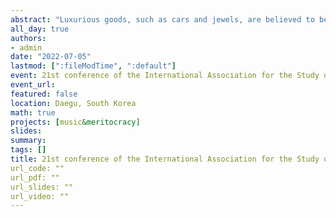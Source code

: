 ```yaml
---
abstract: "Luxurious goods, such as cars and jewels, are believed to be the main indicators of status in popular music (Primack et al., 2011). Knowing how music portrays status is crucial to understand the cultural references readily available to individuals to define their social position (Shevy, 2008). Previous literature on this topic has focused on rap and US charts (e.g., Burkhalter & Thornton, 2014). However, such choices limit our understanding of how representations of status might vary across genres and national audiences. To address this issue, a content analysis of the 200 most streamed songs on Spotify between 2016 and 2019 in six countries (US, UK, Netherlands, New Zealand, Australia, and Canada; N = 4117) was conducted. Results showed that status was prevalently defined by luxurious goods in rap, but also in pop and rock. Yet, status was not only a matter of luxury. The objectification of women’s bodies and the showing of connections with famous people were other important ways to mark one’s high status. Finally, US, Canada, and UK were the countries with the strongest presence of such representations. Differences in theme prevalence were further noticed across countries. Reflections about the multifaceted representations of status in music are discussed."
all_day: true
authors:
- admin
date: "2022-07-05"
lastmod: [":fileModTime", ":default"]
event: 21st conference of the International Association for the Study of Popoular Music (IASPM)
event_url: 
featured: false
location: Daegu, South Korea
math: true
projects: [music&meritocracy]
slides:
summary:
tags: []
title: 21st conference of the International Association for the Study of Popoular Music (IASPM)
url_code: ""
url_pdf: ""
url_slides: ""
url_video: ""
---
```


